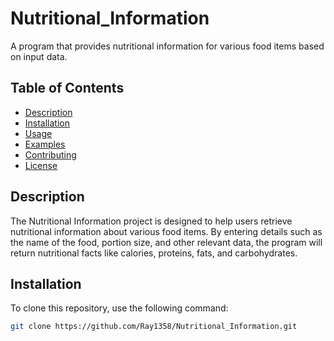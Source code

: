# Nutritional_Information

A program that provides nutritional information for various food items based on input data.

## Table of Contents
- [Description](#description)
- [Installation](#installation)
- [Usage](#usage)
- [Examples](#examples)
- [Contributing](#contributing)
- [License](#license)

## Description

The Nutritional Information project is designed to help users retrieve nutritional information about various food items. By entering details such as the name of the food, portion size, and other relevant data, the program will return nutritional facts like calories, proteins, fats, and carbohydrates.

## Installation

To clone this repository, use the following command:

```bash
git clone https://github.com/Ray1358/Nutritional_Information.git
